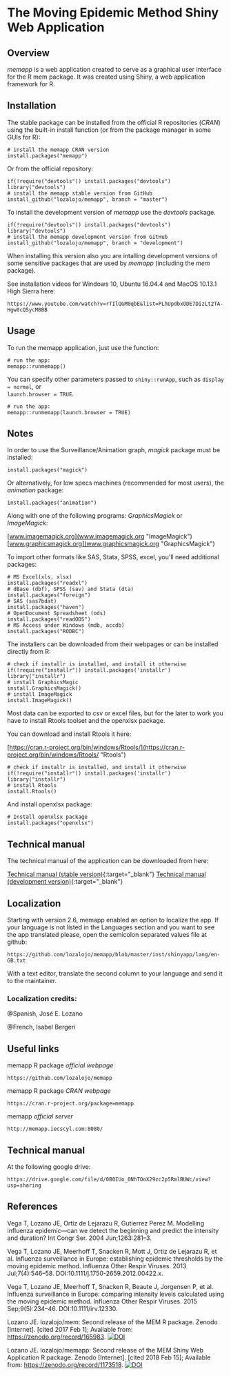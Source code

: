 # The Moving Epidemic Method Shiny Web Application

## Overview

*memapp* is a web application created to serve as a graphical user interface for the R mem package. It was created using Shiny, a web application framework for R.

## Installation

The stable package can be installed from the official R repositories (*CRAN*) using the built-in install function (or from the package manager in some GUIs for R):

```
# install the memapp CRAN version
install.packages("memapp")
```

Or from the official repository:

```
if(!require("devtools")) install.packages("devtools")
library("devtools")
# install the memapp stable version from GitHub
install_github("lozalojo/memapp", branch = "master")
```

To install the development version of *memapp* use the *devtools* package.

```
if(!require("devtools")) install.packages("devtools")
library("devtools")
# install the memapp development version from GitHub
install_github("lozalojo/memapp", branch = "development")
```

When installing this version also you are intalling development versions of some sensitive packages that are used by *memapp* (including the *mem* package).

See installation videos for Windows 10, Ubuntu 16.04.4 and MacOS 10.13.1 High Sierra here:

```
https://www.youtube.com/watch?v=rTIlQGM0qbE&list=PLhUpdbxODE7DizLt2TA-Hgw0cQ5ycM8BB
```

## Usage

To run the memapp application, just use the function:

```
# run the app:
memapp::runmemapp()
```

You can specify other parameters passed to `shiny::runApp`, such as `display = normal`, or  
`launch.browser = TRUE`.

```
# run the app:
memapp::runmemapp(launch.browser = TRUE)
```

## Notes

In order to use the Surveillance/Animation graph, *magick* package must be installed:

```
install.packages("magick")
```

Or alternatively, for low specs machines (recommended for most users), the *animation* package:

```
install.packages("animation")
```

Along with one of the following programs: *GraphicsMagick* or *ImageMagick*:

[www.imagemagick.org](www.imagemagick.org "ImageMagick")
[www.graphicsmagick.org](www.graphicsmagick.org "GraphicsMagick")

To import other formats like SAS, Stata, SPSS, excel, you'll need additional packages:

```
# MS Excel(xls, xlsx)
install.packages("readxl")
# dBase (dbf), SPSS (sav) and Stata (dta)
install.packages("foreign")
# SAS (sas7bdat)
install.packages("haven")
# OpenDocument Spreadsheet (ods)
install.packages("readODS")
# MS Access under Windows (mdb, accdb)
install.packages("RODBC")
```

The installers can be downloaded from their webpages or can be installed directly from R:

```
# check if installr is installed, and install it otherwise
if(!require("installr")) install.packages('installr')
library("installr")
# install GraphicsMagic
install.GraphicsMagick()
# install ImageMagick
install.ImageMagick()
```

Most data can be exported to csv or excel files, but for the later to work you have to install Rtools toolset and the openxlsx package.

You can download and install Rtools it here:

[https://cran.r-project.org/bin/windows/Rtools/](https://cran.r-project.org/bin/windows/Rtools/ "Rtools")

```
# check if installr is installed, and install it otherwise
if(!require("installr")) install.packages('installr')
library("installr")
# install Rtools
install.Rtools()
```

And install openxlsx package:

```
# Install openxlsx package
install.packages("openxlsx")
```

## Technical manual

The technical manual of the application can be downloaded from here:

[Technical manual (stable version)](https://github.com/lozalojo/memapp/blob/assets/technicalmanual.pdf?raw=true "stable"){:target="_blank"}
[Technical manual (development version)](https://github.com/lozalojo/memapp/blob/assets/technicalmanualdev.pdf?raw=true "development"){:target="_blank"}

## Localization

Starting with version 2.6, memapp enabled an option to localize the app. If your language is not listed in the Languages section and you want to see the app translated please, open the semicolon separated values file at github:

```
https://github.com/lozalojo/memapp/blob/master/inst/shinyapp/lang/en-GB.txt
```

With a text editor, translate the second column to your language and send it to the maintainer.

### Localization credits:

@Spanish, José E. Lozano

@French, Isabel Bergeri

## Useful links

memapp R package *official webpage*

```
https://github.com/lozalojo/memapp
```

memapp R package *CRAN webpage*

```
https://cran.r-project.org/package=memapp
```

memapp *official server*

```
http://memapp.iecscyl.com:8080/
```

## Technical manual

At the following google drive:

```
https://drive.google.com/file/d/0B0IUo_0NhTOoX29zc2p5RmlBUWc/view?usp=sharing
```

## References

Vega T, Lozano JE, Ortiz de Lejarazu R, Gutierrez Perez M. Modelling influenza epidemic—can we detect the beginning and predict the intensity and duration? Int Congr Ser. 2004 Jun;1263:281–3. 

Vega T, Lozano JE, Meerhoff T, Snacken R, Mott J, Ortiz de Lejarazu R, et al. Influenza surveillance in Europe: establishing epidemic thresholds by the moving epidemic method. Influenza Other Respir Viruses. 2013 Jul;7(4):546–58. DOI:10.1111/j.1750-2659.2012.00422.x.

Vega T, Lozano JE, Meerhoff T, Snacken R, Beaute J, Jorgensen P, et al. Influenza surveillance in Europe: comparing intensity levels calculated using the moving epidemic method. Influenza Other Respir Viruses. 2015 Sep;9(5):234–46. DOI:10.1111/irv.12330.

Lozano JE. lozalojo/mem: Second release of the MEM R package. Zenodo [Internet]. [cited 2017 Feb 1]; Available from: https://zenodo.org/record/165983. [![DOI](https://zenodo.org/badge/47120918.svg)](https://zenodo.org/badge/latestdoi/47120918)

Lozano JE. lozalojo/memapp: Second release of the MEM Shiny Web Application R package. Zenodo [Internet]. [cited 2018 Feb 15]; Available from: https://zenodo.org/record/1173518. [![DOI](https://zenodo.org/badge/90709196.svg)](https://zenodo.org/badge/latestdoi/90709196)
